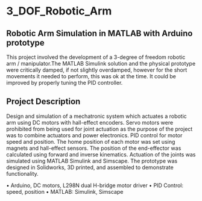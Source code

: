 # 3_DOF_Robotic_Arm
## Robotic Arm Simulation in MATLAB with Arduino prototype
This project involved the development of a 3-degree of freedom robotic arm / manipulator.The MATLAB Simulink solution and the physical prototype were critically damped, if not slightly overdamped, however for the short movements it needed to perform, this was ok at the time. It could be improved by properly tuning the PID controller.

## Project Description
Design and simulation of a mechatronic system which actuates a robotic arm using DC motors with hall-effect encoders. Servo motors were prohibited from being used for joint actuation as the purpose of the project was to combine actuators and power electronics. PID control for motor speed and position. The home position of each motor was set using magnets and hall-effect sensors. The position of the end-effector was calculated using forward and inverse kinematics. Actuation of the joints was simulated using MATLAB Simulink and Simscape. The prototype was designed in Solidworks, 3D printed, and assembled to demonstrate functionality.

• Arduino, DC motors, L298N dual H-bridge motor driver
• PID Control: speed, position
• MATLAB: Simulink, Simscape
